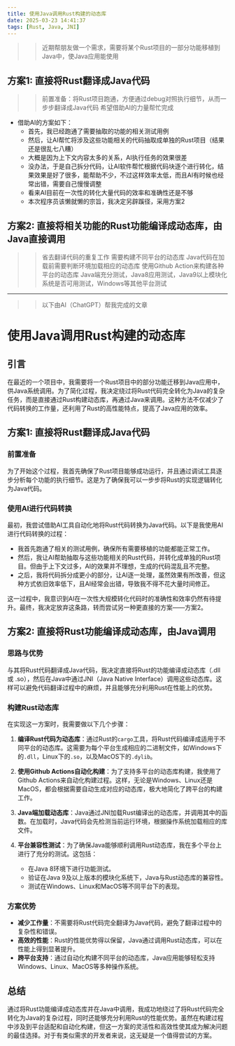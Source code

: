 ```yaml
---
title: 使用Java调用Rust构建的动态库
date: 2025-03-23 14:41:37
tags: [Rust, Java, JNI]
---
```


>> 近期帮朋友做一个需求，需要将某个Rust项目的一部分功能移植到Java中，使Java应用能使用

## 方案1: 直接将Rust翻译成Java代码
>> 前置准备：将Rust项目跑通，方便通过debug对照执行细节，从而一步步翻译成Java代码
>> 希望借助AI的力量帮忙完成

+ 借助AI的方案如下：
    - 首先，我已经跑通了需要抽取的功能的相关测试用例
    - 然后，让AI帮忙将涉及这些功能相关的代码抽取成单独的Rust项目（结果还是很乱七八糟）
    - 大概是因为上下文内容太多的关系，AI执行任务的效果很差
    - 没办法，于是自己拆分代码，让AI软件帮忙根据代码块逐个进行转化，结果效果是好了很多，能帮助不少，不过这样效率太低，而且AI有时候也经常出错，需要自己慢慢调整
    - 看来AI目前在一次性的转化大量代码的效率和准确性还是不够
    - 本次程序员该懒就懒的宗旨，我决定另辟蹊径，采用方案2

## 方案2: 直接将相关功能的Rust功能编译成动态库，由Java直接调用
>> 省去翻译代码的重复工作
>> 需要构建不同平台的动态库
>> Java代码在加载前需要判断环境加载相应的动态库
>> 使用Github Action来构建各种平台的动态库
>> Java端充分测试，Java8应用测试，Java9以上模块化系统是否可用测试，Windows等其他平台测试

---

>> 以下由AI（ChatGPT）帮我完成的文章

# 使用Java调用Rust构建的动态库

## 引言

在最近的一个项目中，我需要将一个Rust项目中的部分功能迁移到Java应用中，供Java系统调用。为了简化过程，我决定绕过将Rust代码完全转化为Java的复杂任务，而是直接通过Rust构建动态库，再通过Java来调用。这种方法不仅减少了代码转换的工作量，还利用了Rust的高性能特点，提高了Java应用的效率。

## 方案1: 直接将Rust翻译成Java代码

### 前置准备

为了开始这个过程，我首先确保了Rust项目能够成功运行，并且通过调试工具逐步分析每个功能的执行细节。这是为了确保我可以一步步将Rust的实现逻辑转化为Java代码。

### 使用AI进行代码转换

最初，我尝试借助AI工具自动化地将Rust代码转换为Java代码。以下是我使用AI进行代码转换的过程：

- 我首先跑通了相关的测试用例，确保所有需要移植的功能都能正常工作。
- 然后，我让AI帮助抽取与这些功能相关的Rust代码，并转化成单独的Rust项目。但由于上下文过多，AI的效果并不理想，生成的代码混乱且不完整。
- 之后，我将代码拆分成更小的部分，让AI逐一处理，虽然效果有所改善，但这种方式依旧效率低下，且AI经常会出错，导致我不得不花大量时间修正。

这一过程中，我意识到AI在一次性大规模转化代码时的准确性和效率仍然有待提升。最终，我决定放弃这条路，转而尝试另一种更直接的方案——方案2。

## 方案2: 直接将Rust功能编译成动态库，由Java调用

### 思路与优势

与其将Rust代码翻译成Java代码，我决定直接将Rust的功能编译成动态库（.dll 或 .so），然后在Java中通过JNI（Java Native Interface）调用这些动态库。这样可以避免代码翻译过程中的麻烦，并且能够充分利用Rust在性能上的优势。

### 构建Rust动态库

在实现这一方案时，我需要做以下几个步骤：

1. **编译Rust代码为动态库**：通过Rust的`cargo`工具，将Rust代码编译成适用于不同平台的动态库。这需要为每个平台生成相应的二进制文件，如Windows下的`.dll`，Linux下的`.so`，以及MacOS下的`.dylib`。
   
2. **使用Github Actions自动化构建**：为了支持多平台的动态库构建，我使用了Github Actions来自动化构建过程。这样，无论是Windows、Linux还是MacOS，都会根据需要自动生成对应的动态库，极大地简化了跨平台的构建工作。

3. **Java端加载动态库**：Java通过JNI加载Rust编译出的动态库，并调用其中的函数。在加载时，Java代码会先检测当前运行环境，根据操作系统加载相应的库文件。

4. **平台兼容性测试**：为了确保Java能够顺利调用Rust动态库，我在多个平台上进行了充分的测试。这包括：
   - 在Java 8环境下进行功能测试。
   - 验证在Java 9及以上版本的模块化系统下，Java与Rust动态库的兼容性。
   - 测试在Windows、Linux和MacOS等不同平台下的表现。

### 方案优势

- **减少工作量**：不需要将Rust代码完全翻译为Java代码，避免了翻译过程中的复杂性和错误。
- **高效的性能**：Rust的性能优势得以保留，Java通过调用Rust动态库，可以在性能上得到显著提升。
- **跨平台支持**：通过自动化构建不同平台的动态库，Java应用能够轻松支持Windows、Linux、MacOS等多种操作系统。

## 总结

通过将Rust功能编译成动态库并在Java中调用，我成功地绕过了将Rust代码完全转化为Java的复杂过程，同时还能够充分利用Rust的性能优势。虽然在构建过程中涉及到平台适配和自动化构建，但这一方案的灵活性和高效性使其成为解决问题的最佳选择。对于有类似需求的开发者来说，这无疑是一个值得尝试的方案。